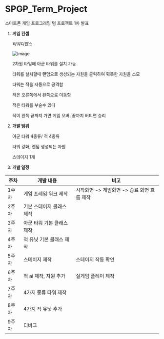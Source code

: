 # SPGP_Term_Project 
스마트폰 게임 프로그래밍 텀 프로젝트 1차 발표

1. **게임 컨셉**

   *타워디펜스*
   
   ![image](https://github.com/rudex339/Sdgp-termproject/assets/58317478/fa447ffc-e4d3-4850-b76a-8d2b091fe850)
   
   2차원 타일에 아군 타워를 설치 가능
   
   타워를 설치할때 랜덤으로 생성되는 자원을 클릭하여 획득한 자원을 소모
   
   타워는 적을 자동으로 공격함
   
   적은 오른쪽에서 왼쪽으로 이동함
   
   적은 타워를 부술수 있다
   
   적이 왼쪽 끝까지 가면 게임 오버, 끝까지 버티면 승리
   

3. **개발 범위**
   
   아군 타워 4종류/ 적 4종류
   
   타워 강화, 랜덤 생성되는 자원
   
   스테이지 1개
   
4. **개발 일정**
   
|주차|개발 내용|비고|
|---|---|---|
|1주차|게임 프레임 워크 제작|시작화면 -> 게임화면 -> 종료 화면 흐름 제작|
|2주차|기본 스테이지 클래스 제작||
|3주차|아군 타워 기본 클래스 제작||
|4주차|적 유닛 기본 클래스 제작||
|5주차|스테이지 제작|스테이지 작동 확인|
|6주차|적 ai 제작, 자원 추가|실게임 플레이 제작|
|7주차|4가지 종류 타워 제작||
|8주차|4가지 적 유닛 추가||
|9주차|디버그||
